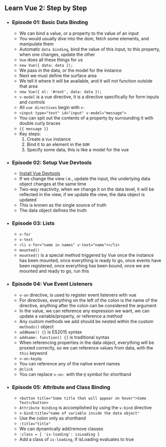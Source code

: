 ## Learn Vue 2: Step by Step

- ### Episode 01: Basic Data Binding
  
    - We can bind a value, or a property to the value of an input
    - You would usually dive into the dom, fetch some elements, and manipulate them
    - Automatic `data binding`, bind the value of this input, to this property, when one changes, update the other
    - `Vue` does all these things for us
    - `new Vue({
        data: data
      });`
    - We pass in the data, or the model for the instance
    - Next we must define the surface area 
    - We tell it where it will be available, and it will not function outside that area 
    - `new Vue({
        el: '#root',
        data: data
      });`
    - `v-model` is a vue directive, it is a directive specifically for form inputs and controls
    - All `vue directives` begin with `v-`
    - `<input type="text" id="input" v-model="message">`
    - You can spit out the contents of a property by surrounding it with double curly braces
    - `{{ message }}`
    - Key steps:
      1. Create a `Vue` instance
      2. Bind it to an element in the `DOM`
      3. Specify some data, this is like a model for the vue
  
- ### Episode 02: Setup Vue Devtools
  
    - [Install Vue Devtools](https://chrome.google.com/webstore/detail/vuejs-devtools/nhdogjmejiglipccpnnnanhbledajbpd?hl=en)
    - If we change the view i.e., update the input, the underlying data object changes at the same time
    - Two-way reactivity, when we change it on the data level, it will be reflected in the view, if we update the view, the data object is updated
    - This is known as the single source of truth
    - The data object defines the truth
  
- ### Episode 03: Lists
  
    - `v-for`
    - `v-text`
    - `<li v-for="name in names" v-text="name"></li>`
    - `mounted()` 
    - `mounted()` is a special method triggered by Vue once the instance has been mounted, once everything is ready to go, once events have been registered, once everything has been bound, once we are mounted and ready to go, run this
    
- ### Episode 04: Vue Event Listeners
    
    - `v-on` directive, is used to register event listeners with vue
    - For directives, everything on the left of the colon is the name of the directive, anything after the colon can be considered the argument 
    - In the value, we can reference any expression we want, we can update a variable/property, or reference a method
    - Any custom methods we add should be nested within the custom `methods()` object
    - `addName() {}` is ES2015 syntax
    - `addname: function() {}` is traditional syntax
    - When referencing properties in the data object, everything will be proxied correctly, so we can reference values from data, with the `this` keyword
    - `v-on:keyUp`
    - You can reference any of the native event names
    - `@click`
    - You can replace `v-on:` with the `@` symbol for shorthand
    
- ### Episode 05: Attribute and Class Binding
    - `<button title="Some title that will appear on hover">Some Text</button>`
    - `Attribute binding` is accomplished by using the `v-bind` directive    
    - `v-bind:title="name of variable inside the data object"`
    - Use the colon only as shorthand
    - `:title="title"`
    - We can dynamically add/remove classes
    - `:class = { 'is-loading': isLoading }`
    - Add a class of `is-loading`, if isLoading evaluates to true